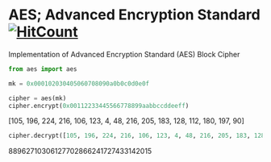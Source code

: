 # AES; Advanced Encryption Standard [![HitCount](http://hits.dwyl.com/DonggeunKwon/aes.svg)](http://hits.dwyl.com/DonggeunKwon/aes)

Implementation of Advanced Encryption Standard (AES) Block Cipher



```python
from aes import aes

mk = 0x000102030405060708090a0b0c0d0e0f

cipher = aes(mk)
cipher.encrypt(0x00112233445566778899aabbccddeeff)
```

[105, 196, 224, 216, 106, 123, 4, 48, 216, 205, 183, 128, 112, 180, 197, 90]



```python
cipher.decrypt([105, 196, 224, 216, 106, 123, 4, 48, 216, 205, 183, 128, 112, 180, 197, 90], byte=True)
```

88962710306127702866241727433142015

